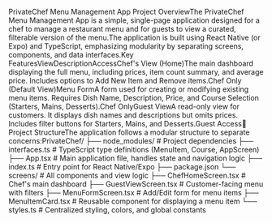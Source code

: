PrivateChef Menu Management App 
Project OverviewThe PrivateChef Menu Management App is a simple, single-page application designed for a chef to manage a restaurant menu and for guests to view a curated, filterable version of the menu.The application is built using React Native (or Expo) and TypeScript, emphasizing modularity by separating screens, components, and data interfaces.Key FeaturesViewDescriptionAccessChef's View (Home)The main dashboard displaying the full menu, including prices, item count summary, and average price. Includes options to Add New Item and Remove items.Chef Only (Default View)Menu FormA form used for creating or modifying existing menu items. Requires Dish Name, Description, Price, and Course Selection (Starters, Mains, Desserts).Chef OnlyGuest ViewA read-only view for customers. It displays dish names and descriptions but omits prices. Includes filter buttons for Starters, Mains, and Desserts.Guest Access📂 Project StructureThe application follows a modular structure to separate concerns:PrivateChef/
├── node_modules/           # Project dependencies
├── interfaces.ts           # TypeScript type definitions (MenuItem, Course, AppScreen)
├── App.tsx                 # Main application file, handles state and navigation logic
├── index.ts                # Entry point for React Native/Expo
├── package.json
└── screens/                # All components and view logic
    ├── ChefHomeScreen.tsx  # Chef's main dashboard
    ├── GuestViewScreen.tsx # Customer-facing menu with filters
    ├── MenuFormScreen.tsx  # Add/Edit form for menu items
    ├── MenuItemCard.tsx    # Reusable component for displaying a menu item
    └── styles.ts           # Centralized styling, colors, and global constants
